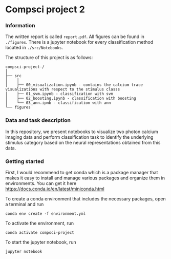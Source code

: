 # Compsci project 2

### Information

The written report is called ```report.pdf```. All figures can be found in ```./figures```. There is a jupyter notebook for every classification method located in ```./src/Notebooks```. 

The structure of this project is as follows:

```
compsci-project-/
│
├── src 
│    │
│    ├── 00_visualization.ipynb - contains the calcium trace visualizations with respect to the stimulus classs
│    ├── 01_svm.ipynb - classification with svm
│    ├── 02_boosting.ipynb - classification with boosting
│    └── 03_ann.ipnb - classification with ann
└── figures
```

### Data and task description

In this repository, we present notebooks to visualize two photon calcium imaging data and perform classification task to identify the underlying stimulus category based on the neural representations obtained from this data.

### Getting started

First, I would recommend to get conda which is a package manager that makes it easy to install and manage various packages and organize them in environments. You can get it here
https://docs.conda.io/en/latest/miniconda.html

To create a conda environment that includes the necessary packages, open a terminal and run
```
conda env create -f environment.yml
```

To activate the environment, run
```
conda activate compsci-project
```

To start the jupyter notebook, run
```
jupyter notebook
```
